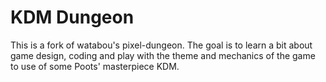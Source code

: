 KDM Dungeon
=============

This is a fork of watabou's pixel-dungeon.  The goal is to learn a bit about game design, coding and play with the theme and mechanics of the game to use of some Poots' masterpiece KDM.
